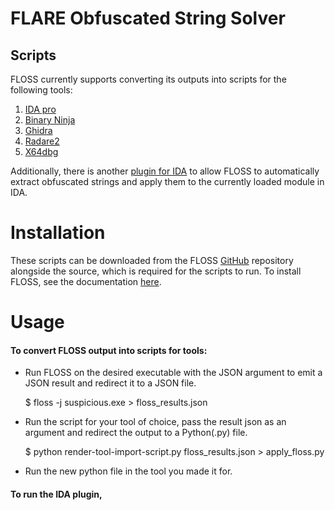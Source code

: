 # FLARE Obfuscated String Solver

## Scripts
FLOSS currently supports converting its outputs into scripts for
the following tools:
1. [IDA pro](render-ida-import-script.py)
2. [Binary Ninja](render-binja-import-script.py)
3. [Ghidra](render-ghidra-import-script.py)
4. [Radare2](render-r2-import-script.py)
5. [X64dbg](render-x64dbg-database.py)
  
Additionally, there is another [plugin for IDA](idaplugin.py) to allow FLOSS to
automatically extract obfuscated strings and apply them to the
currently loaded module in IDA.

# Installation
These scripts can be downloaded from the FLOSS [GitHub](https://github.com/mandiant/flare-floss) repository
alongside the source, which is required for the scripts to run.
To install FLOSS, see the documentation [here](../doc/installation.md).


# Usage
#### To convert FLOSS output into scripts for tools:

- Run FLOSS on the desired executable with the JSON argument to emit a JSON result
and redirect it to a JSON file.


    $ floss -j suspicious.exe > floss_results.json

- Run the script for your tool of choice, pass the result json as an argument and
redirect the output to a Python(.py) file.


    $ python render-tool-import-script.py floss_results.json > apply_floss.py

- Run the new python file in the tool you made it for.

#### To run the IDA plugin,
